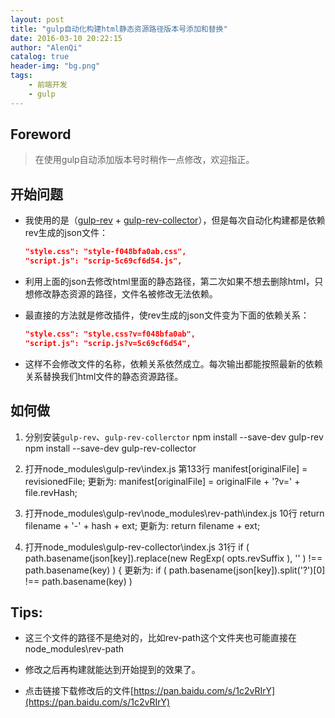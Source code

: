 ```yaml
---
layout: post
title: "gulp自动化构建html静态资源路径版本号添加和替换"
date: 2016-03-10 20:22:15
author: "AlenQi"
catalog: true
header-img: "bg.png"
tags:
    - 前端开发
    - gulp
---
```


## Foreword

> 在使用gulp自动添加版本号时稍作一点修改，欢迎指正。

## 开始问题


- 我使用的是（[gulp-rev](https://github.com/sindresorhus/gulp-rev) + [gulp-rev-collector](https://github.com/shonny-ua/gulp-rev-collector)），但是每次自动化构建都是依赖rev生成的json文件：
  ``` json
  "style.css": "style-f048bfa0ab.css",
  "script.js": "scrip-5c69cf6d54.js",
  ```

- 利用上面的json去修改html里面的静态路径，第二次如果不想去删除html，只想修改静态资源的路径，文件名被修改无法依赖。

- 最直接的方法就是修改插件，使rev生成的json文件变为下面的依赖关系：
  ``` json
  "style.css": "style.css?v=f048bfa0ab",
  "script.js": "scrip.js?v=5c69cf6d54",
  ```

- 这样不会修改文件的名称，依赖关系依然成立。每次输出都能按照最新的依赖关系替换我们html文件的静态资源路径。

## 如何做

1. 分别安装`gulp-rev`、`gulp-rev-collerctor`
   npm install --save-dev gulp-rev
   npm install --save-dev gulp-rev-collector

2. 打开node_modules\gulp-rev\index.js
   第133行 manifest[originalFile] = revisionedFile;
   更新为: manifest[originalFile] = originalFile + '?v=' + file.revHash;

3. 打开node_modules\gulp-rev\node_modules\rev-path\index.js
   10行 return filename + '-' + hash + ext;
   更新为: return filename + ext;

4. 打开node_modules\gulp-rev-collector\index.js
   31行 if ( path.basename(json[key]).replace(new RegExp( opts.revSuffix ), '' ) !== path.basename(key) ) {
   更新为: if ( path.basename(json[key]).split('?')[0] !== path.basename(key) )

## Tips:

- 这三个文件的路径不是绝对的，比如rev-path这个文件夹也可能直接在node_modules\rev-path   

- 修改之后再构建就能达到开始提到的效果了。

- 点击链接下载修改后的文件[https://pan.baidu.com/s/1c2vRIrY](https://pan.baidu.com/s/1c2vRIrY)
